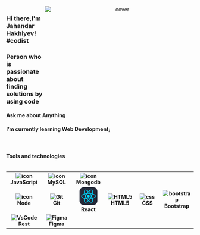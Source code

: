 
<div align="center">
<img height="280px"object-fit="cover" width = "400px" src="https://media.giphy.com/media/bAQH7WXKqtIBrPs7sR/giphy.gif?cid=ecf05e47xt7gfwdavmw7eafqjt4j81af9k8dief41yygfnpz&ep=v1_gifs_search&rid=giphy.gif&ct=g" alt="cover" align="right"  />


</div>
</div>
<div id="badges">
</div>
<h3>Hi there,I'm Jahandar Hakhiyev! #codist</h3>
<h3>Person who is passionate about finding solutions by using code</h3> 
<h4>Ask me about <b>Anything</b></h4>
<h4>I’m currently learning Web Development;<h4>

 </div>
 </div>
        
  <br>

 <div align="left">          
<h4> Tools and technologies </h4>
<div style="display: flex; align-items: flex-start; justify-content: center;">
  <table>
    <tr>
      <td align="center" width="96">
        <img src="https://techstack-generator.vercel.app/js-icon.svg" alt="icon" width="65" height="65" />
        <br>JavaScript
      </td>
      <td align="center" width="96">
        <img src="https://techstack-generator.vercel.app/mysql-icon.svg" alt="icon" width="65" height="65" />
        <br>MySQL
      </td>
      <td align="center" width="96">
        <img src="https://www.svgrepo.com/show/331488/mongodb.svg" alt="icon" width="65" height="65" />
        <br>Mongodb
      </td>
    </tr>
    <tr>
      <td align="center" width="96">
        <img src="https://static-00.iconduck.com/assets.00/node-js-icon-454x512-nztofx17.png" alt="icon" width="65" height="65" />
        <br>Node
      </td>
      <td align="center" width="96">
        <img src="https://user-images.githubusercontent.com/25181517/192108372-f71d70ac-7ae6-4c0d-8395-51d8870c2ef0.png" width="48" height="48" alt="Git" />
        <br>Git
      </td>
      <td align="center" width="96">
        <img src="https://raw.githubusercontent.com/tandpfun/skill-icons/65dea6c4eaca7da319e552c09f4cf5a9a8dab2c8/icons/React-Dark.svg" width="48" height="48" alt="Laravel" />
        <br>React
      </td>
      <td align="center" width="96">
        <img src="https://skillicons.dev/icons?i=html" width="48" height="48" alt="HTML5" />
        <br>HTML5
      </td>
      <td align="center" width="96">
        <img src="https://skillicons.dev/icons?i=css" width="48" height="48" alt="css" />
        <br>CSS
      </td>
      <td align="center" width="96">
        <img src="https://skillicons.dev/icons?i=bootstrap" width="48" height="48" alt="bootstrap" />
        <br>Bootstrap
      </td>
    </tr>
    <tr></tr>
      <td align="center" width="96">
        <img src="https://techstack-generator.vercel.app/restapi-icon.svg" width="48" height="48" alt="VsCode" />
        <br>Rest
      </td>
      <td align="center" width="96">
        <img src="https://www.vectorlogo.zone/logos/figma/figma-icon.svg" width="48" height="48" alt="Figma" />
        <br>Figma
      </td>
    </tr>
  </table>
  <br><br>
</div>

   </div>
